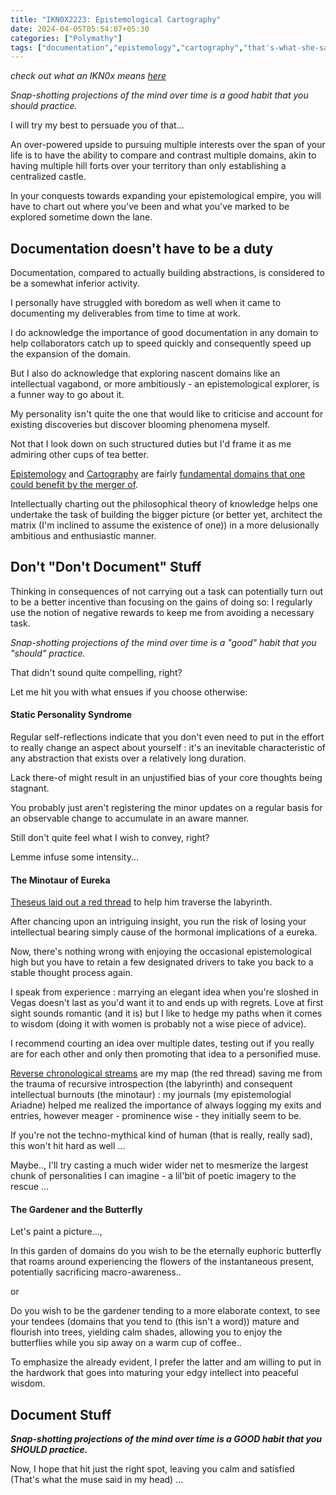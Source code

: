 ```yaml
---
title: "IKN0X2223: Epistemological Cartography"
date: 2024-04-05T05:54:07+05:30
categories: ["Polymathy"]
tags: ["documentation","epistemology","cartography","that's-what-she-said","muse","conquest","ambition","delusional","mythology","poetry","rhetoric"]
---
```


*check out what an IKN0x means [here](https://rajpatil.dev/post/ikn0x0/)*

*Snap-shotting projections of the mind over time is a good habit
that you should practice.*  

I will try my best to persuade you of that...  

An over-powered upside to pursuing multiple interests
over the span of your life is to have the ability to compare and
contrast multiple domains, akin to having multiple hill forts over
your territory than only establishing a centralized castle.  

In your conquests towards expanding your epistemological empire, you will
have to chart out where you've been and what you've marked to be
explored sometime down the lane.  

## Documentation doesn't have to be a duty

Documentation, compared to actually building abstractions, is
considered to be a somewhat inferior activity.  

I personally have struggled with boredom as well when it came to documenting my
deliverables from time to time at work.  

I do acknowledge the importance of good documentation in any domain to
help collaborators catch up to speed quickly and consequently speed up
the expansion of the domain.  

But I also do acknowledge that exploring nascent domains like an
intellectual vagabond, or more ambitiously - an epistemological
explorer, is a funner way to go about it.  

My personality isn't quite the one that would like to criticise and
account for existing discoveries but discover blooming phenomena
myself.  

Not that I look down on such structured duties but I'd
frame it as me admiring other cups of tea better.  

[Epistemology](https://en.wikipedia.org/wiki/Epistemology) and
[Cartography](https://en.wikipedia.org/wiki/Cartography) are fairly
[fundamental domains that one could benefit by the merger of](https://buffer.rajpatil.dev/%2F20231003181631-epistemological_cartography.html).  

Intellectually charting out the philosophical theory of knowledge
helps one undertake the task of building the bigger picture (or
better yet, architect the matrix (I'm inclined to assume the
existence of one)) in a more
delusionally ambitious and enthusiastic manner.  

## Don't "Don't Document" Stuff

Thinking in consequences of not carrying out a task can potentially turn out to
be a better incentive than focusing on the gains of doing
so: I regularly use the notion of negative rewards to keep me from
avoiding a necessary task.  

*Snap-shotting projections of the mind over time is a "good" habit
that you "should" practice.*  

That didn't sound quite compelling, right?  

Let me hit you with what ensues if you choose otherwise:

#### Static Personality Syndrome

Regular self-reflections indicate that you don't even need to put in
the effort to really change an aspect about yourself : it's an
inevitable characteristic of any abstraction that exists over a
relatively long duration.  

Lack there-of might result in an unjustified bias of your core
thoughts being stagnant.  

You probably just aren't registering the minor updates on a regular
basis for an observable change to accumulate in an aware manner.  

Still don't quite feel what I wish to convey, right?  

Lemme infuse some intensity...  

#### The Minotaur of Eureka

[Theseus laid out a red
thread](https://www.greekmyths-greekmythology.com/myth-of-theseus-and-minotaur/)
to help him traverse the labyrinth.  

After chancing upon an intriguing insight, you run the risk of losing
your intellectual bearing simply cause of the hormonal implications of
a eureka.  

Now, there's nothing wrong with enjoying the occasional
epistemological high but you have to retain a few designated drivers
to take you back to a stable thought process again.  

I speak from experience : marrying an elegant idea when you're sloshed 
in Vegas doesn't last as you'd want it to and ends up with
regrets. Love at first sight sounds romantic (and it is) but I like to
hedge my paths when it comes to wisdom (doing it with women is
probably not a wise piece of advice).  

I recommend courting an idea over multiple dates, testing out if you
really are for each other and only then promoting that idea to a
personified muse.  

[Reverse chronological
streams](https://buffer.rajpatil.dev/20230712132109-timestamps.html)
are my map (the red thread) saving me from the trauma of recursive introspection
(the labyrinth) and consequent intellectual burnouts (the minotaur) :
my journals (my epistemologial Ariadne) helped me realized the
importance of always logging my exits and entries, however meager -
prominence wise - they initially seem to be.  

If you're not the techno-mythical kind of human (that is really,
really sad), this won't hit hard as well ...  

Maybe.., I'll try casting a much wider wider net to mesmerize the largest
chunk of personalities I can imagine - a lil'bit of poetic imagery to
the rescue ...

#### The Gardener and the Butterfly

Let's paint a picture...,  

In this garden of domains do you wish to be the eternally euphoric
butterfly that roams around experiencing the flowers of the
instantaneous present, potentially sacrificing macro-awareness..  

or  

Do you wish to be the gardener tending to a more elaborate context, to
see your tendees (domains that you tend to (this isn't a word)) mature
and flourish into trees, yielding calm shades, allowing you to enjoy
the butterflies while you sip away on a warm cup of coffee..  

To emphasize the already evident, I prefer the latter and am willing to put in the hardwork that goes into maturing your edgy intellect into peaceful
wisdom.  

## Document Stuff

***Snap-shotting projections of the mind over time is a GOOD habit that you SHOULD practice.***  

Now, I hope that hit just the right spot, leaving you calm and
satisfied (That's what the muse said in my head) ...  
